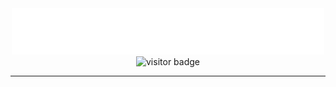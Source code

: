 <div align="center">
    <img src="assets/greetings.svg" alt=":greet:" />
    <img src="https://visitor-badge.laobi.icu/badge?page_id=andikaleonardo.andikaleonardo" alt="visitor badge"/>
</div>

___